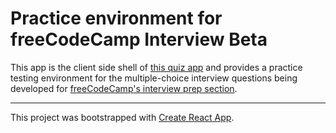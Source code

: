 # Practice environment for freeCodeCamp Interview Beta

This app is the client side shell of [this quiz app](https://github.com/bonham000/react-quiz-app) and provides a practice testing environment for the multiple-choice interview questions being developed for [freeCodeCamp's interview prep section](https://github.com/freeCodeCamp/multiple-choice-questions).

***

This project was bootstrapped with [Create React App](https://github.com/facebookincubator/create-react-app).
